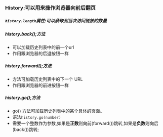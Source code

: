 ### History:可以用来操作浏览器向前后翻页
##### `history.length`属性:可以获取到当次访问链接的数量
##### history.back();方法
- 可以加载历史列表中的前一个url
- 作用跟浏览器的后退按钮一样
##### history.forward();方法
- 方法可加载历史列表中的下一个 URL
- 作用跟浏览器的前进按钮一样
##### history.go();方法
- go() 方法可加载历史列表中的某个具体的页面。
- 语法`history.go(number)`
- 需要一个整数作为参数,如果是**正数**则向前(forward())跳转,如果是**负数**则向后(back())跳转;

